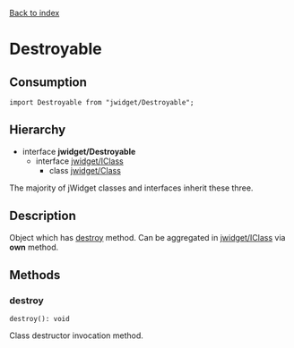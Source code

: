 [Back to index](../README.md)

# Destroyable

## Consumption

	import Destroyable from "jwidget/Destroyable";

## Hierarchy

* interface **jwidget/Destroyable**
	* interface [jwidget/IClass](Class.md)
		* class [jwidget/Class](Class.md)

The majority of jWidget classes and interfaces inherit these three.

## Description

Object which has [destroy](#destroy) method. Can be aggregated in [jwidget/IClass](Class.md) via **own** method.

## Methods

### destroy

	destroy(): void

Class destructor invocation method.
